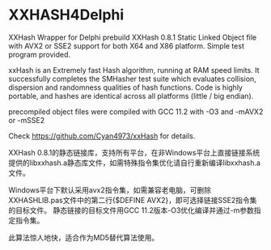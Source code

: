 # XXHASH4Delphi
XXHash Wrapper for Delphi
prebuild XXHash 0.8.1 Static Linked Object file with AVX2 or SSE2 support for both X64 and X86 platform.
Simple test program provided.
 
xxHash is an Extremely fast Hash algorithm, running at RAM speed limits. It successfully completes the SMHasher test suite which evaluates collision, dispersion and randomness qualities of hash functions. Code is highly portable, and hashes are identical across all platforms (little / big endian).

precompiled object files were compiled with GCC 11.2 with -O3 and -mAVX2 or -mSSE2

Check https://github.com/Cyan4973/xxHash for details.

XXHash 0.8.1的静态链接库，支持所有平台，在非Windows平台上直接链接系统提供的libxxhash.a静态库文件，如需特殊指令集优化请自行重新编译libxxhash.a文件。

Windows平台下默认采用avx2指令集，如需兼容老电脑，可删除XXHASHLIB.pas文件中的第二行{$DEFINE AVX2}，即可选择链接SSE2指令集的目标文件。
静态链接的目标文件用GCC 11.2版本-O3优化编译并通过-m参数指定指令集。

此算法惊人地快，适合作为MD5替代算法使用。
